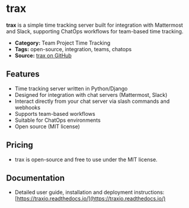 # trax

**trax** is a simple time tracking server built for integration with Mattermost and Slack, supporting ChatOps workflows for team-based time tracking.

- **Category:** Team Project Time Tracking
- **Tags:** open-source, integration, teams, chatops
- **Source:** [trax on GitHub](https://github.com/agateblue/trax)

## Features
- Time tracking server written in Python/Django
- Designed for integration with chat servers (Mattermost, Slack)
- Interact directly from your chat server via slash commands and webhooks
- Supports team-based workflows
- Suitable for ChatOps environments
- Open source (MIT license)

## Pricing
- trax is open-source and free to use under the MIT license.

## Documentation
- Detailed user guide, installation and deployment instructions: [https://traxio.readthedocs.io/](https://traxio.readthedocs.io/)